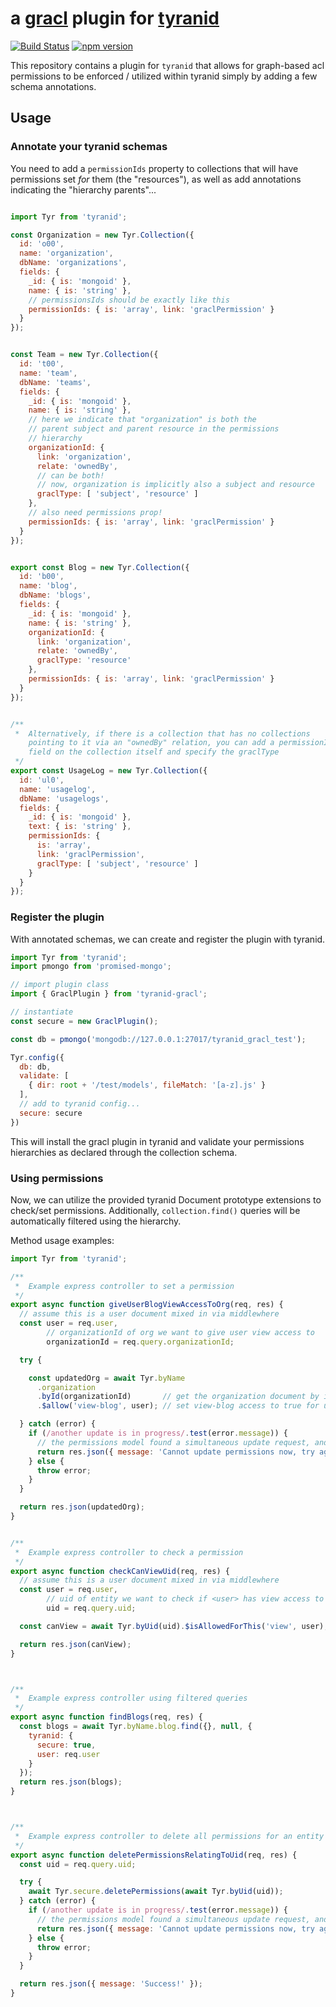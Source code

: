 # a [gracl](https://github.com/CrossLead/gracl) plugin for [tyranid](http://tyranid.org/)

[![Build Status](https://travis-ci.org/CrossLead/tyranid-gracl.svg?branch=master)](https://travis-ci.org/CrossLead/tyranid-gracl)
[![npm version](https://badge.fury.io/js/tyranid-gracl.svg)](https://badge.fury.io/js/tyranid-gracl)

This repository contains a plugin for `tyranid` that allows for graph-based acl permissions to be enforced / utilized
within tyranid simply by adding a few schema annotations.

## Usage

### Annotate your tyranid schemas

You need to add a `permissionIds` property to collections that
will have permissions set _for_ them (the "resources"), as well
as add annotations indicating the "hierarchy parents"...

```javascript

import Tyr from 'tyranid';

const Organization = new Tyr.Collection({
  id: 'o00',
  name: 'organization',
  dbName: 'organizations',
  fields: {
    _id: { is: 'mongoid' },
    name: { is: 'string' },
    // permissionsIds should be exactly like this
    permissionIds: { is: 'array', link: 'graclPermission' }
  }
});


const Team = new Tyr.Collection({
  id: 't00',
  name: 'team',
  dbName: 'teams',
  fields: {
    _id: { is: 'mongoid' },
    name: { is: 'string' },
    // here we indicate that "organization" is both the
    // parent subject and parent resource in the permissions
    // hierarchy
    organizationId: {
      link: 'organization',
      relate: 'ownedBy',
      // can be both!
      // now, organization is implicitly also a subject and resource
      graclType: [ 'subject', 'resource' ]
    },
    // also need permissions prop!
    permissionIds: { is: 'array', link: 'graclPermission' }
  }
});


export const Blog = new Tyr.Collection({
  id: 'b00',
  name: 'blog',
  dbName: 'blogs',
  fields: {
    _id: { is: 'mongoid' },
    name: { is: 'string' },
    organizationId: {
      link: 'organization',
      relate: 'ownedBy',
      graclType: 'resource'
    },
    permissionIds: { is: 'array', link: 'graclPermission' }
  }
});


/**
 *  Alternatively, if there is a collection that has no collections
    pointing to it via an "ownedBy" relation, you can add a permissionIds
    field on the collection itself and specify the graclType
 */
export const UsageLog = new Tyr.Collection({
  id: 'ul0',
  name: 'usagelog',
  dbName: 'usagelogs',
  fields: {
    _id: { is: 'mongoid' },
    text: { is: 'string' },
    permissionIds: {
      is: 'array',
      link: 'graclPermission',
      graclType: [ 'subject', 'resource' ]
    }
  }
});
```

### Register the plugin

With annotated schemas, we can create and register the plugin with tyranid.

```javascript
import Tyr from 'tyranid';
import pmongo from 'promised-mongo';

// import plugin class
import { GraclPlugin } from 'tyranid-gracl';

// instantiate
const secure = new GraclPlugin();

const db = pmongo('mongodb://127.0.0.1:27017/tyranid_gracl_test');

Tyr.config({
  db: db,
  validate: [
    { dir: root + '/test/models', fileMatch: '[a-z].js' }
  ],
  // add to tyranid config...
  secure: secure
})
```

This will install the gracl plugin in tyranid and validate your permissions hierarchies as declared through the collection schema.


### Using permissions

Now, we can utilize the provided tyranid Document prototype extensions to check/set permissions. Additionally, `collection.find()` queries will be automatically filtered using the hierarchy.

Method usage examples:

```javascript
import Tyr from 'tyranid';

/**
 *  Example express controller to set a permission
 */
export async function giveUserBlogViewAccessToOrg(req, res) {
  // assume this is a user document mixed in via middlewhere
  const user = req.user,
        // organizationId of org we want to give user view access to
        organizationId = req.query.organizationId;

  try {

    const updatedOrg = await Tyr.byName
      .organization
      .byId(organizationId)       // get the organization document by its id
      .$allow('view-blog', user); // set view-blog access to true for user

  } catch (error) {
    if (/another update is in progress/.test(error.message)) {
      // the permissions model found a simultaneous update request, and denied this update
      return res.json({ message: 'Cannot update permissions now, try again.' })
    } else {
      throw error;
    }
  }

  return res.json(updatedOrg);
}


/**
 *  Example express controller to check a permission
 */
export async function checkCanViewUid(req, res) {
  // assume this is a user document mixed in via middlewhere
  const user = req.user,
        // uid of entity we want to check if <user> has view access to
        uid = req.query.uid;

  const canView = await Tyr.byUid(uid).$isAllowedForThis('view', user);

  return res.json(canView);
}



/**
 *  Example express controller using filtered queries
 */
export async function findBlogs(req, res) {
  const blogs = await Tyr.byName.blog.find({}, null, {
    tyranid: {
      secure: true,
      user: req.user
    }
  });
  return res.json(blogs);
}



/**
 *  Example express controller to delete all permissions for an entity
 */
export async function deletePermissionsRelatingToUid(req, res) {
  const uid = req.query.uid;

  try {
    await Tyr.secure.deletePermissions(await Tyr.byUid(uid));
  } catch (error) {
    if (/another update is in progress/.test(error.message)) {
      // the permissions model found a simultaneous update request, and denied this update
      return res.json({ message: 'Cannot update permissions now, try again.' })
    } else {
      throw error;
    }
  }

  return res.json({ message: 'Success!' });
}

```
